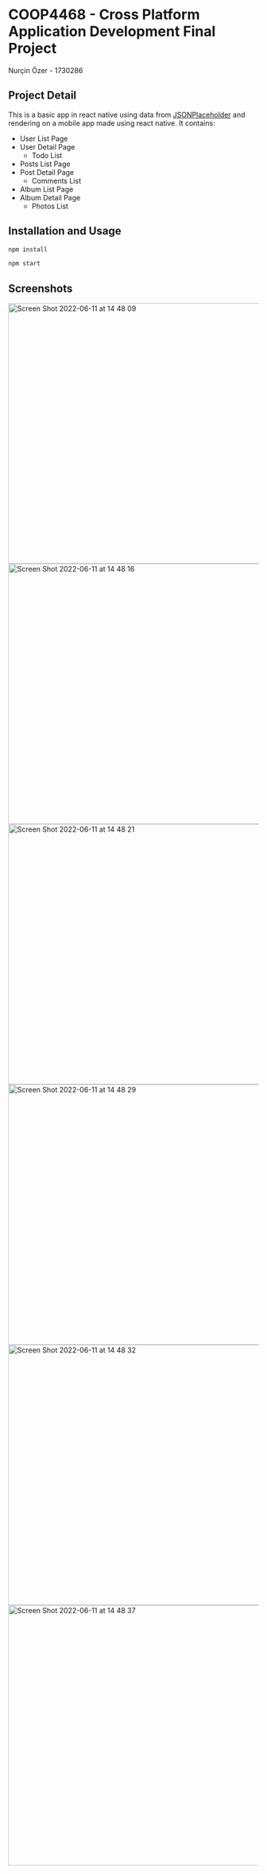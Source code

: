 # COOP4468 - Cross Platform Application Development Final Project

Nurçin Özer - 1730286

## Project Detail

This is a basic app in react native using data from [JSONPlaceholder](https://jsonplaceholder.typicode.com/) and rendering on a mobile app made using react native. It contains:

- User List Page
- User Detail Page
    - Todo List
- Posts List Page
- Post Detail Page
    - Comments List
- Album List Page
- Album Detail Page
    - Photos List

## Installation and Usage

```bash
npm install
```

```bash
npm start
```

## Screenshots
<img width="524" alt="Screen Shot 2022-06-11 at 14 48 09" src="https://user-images.githubusercontent.com/20209512/173186583-57763df2-2e32-4b77-8703-bdea29ae1840.png">
<img width="524" alt="Screen Shot 2022-06-11 at 14 48 16" src="https://user-images.githubusercontent.com/20209512/173186590-b4beefd4-231e-4a0b-abcb-1e010c6bead4.png">
<img width="524" alt="Screen Shot 2022-06-11 at 14 48 21" src="https://user-images.githubusercontent.com/20209512/173186594-1451a786-61a3-432c-a5b4-eb6667bc3917.png">
<img width="524" alt="Screen Shot 2022-06-11 at 14 48 29" src="https://user-images.githubusercontent.com/20209512/173186604-89893c74-8df9-41f2-8aa0-b1b75dec2f28.png">
<img width="524" alt="Screen Shot 2022-06-11 at 14 48 32" src="https://user-images.githubusercontent.com/20209512/173186609-c288cf81-f31f-4220-98df-049600bedb80.png">
<img width="524" alt="Screen Shot 2022-06-11 at 14 48 37" src="https://user-images.githubusercontent.com/20209512/173186612-c8be57a7-ae4b-4051-adf1-09b7f3c6c6cd.png">

